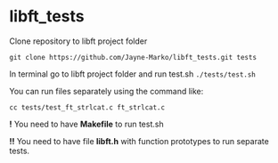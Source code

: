 # libft_tests

Clone repository to libft project folder

`git clone https://github.com/Jayne-Marko/libft_tests.git tests`

In terminal go to libft project folder and run test.sh
`./tests/test.sh`

You can run files separately using the command like:

`cc tests/test_ft_strlcat.c ft_strlcat.c`

**!** You need to have **Makefile** to run test.sh

**!!** You need to have file **libft.h** with function prototypes to run separate tests.
